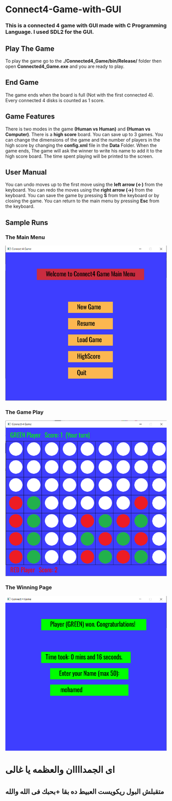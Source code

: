 # Connect4-Game-with-GUI

### This is a connected 4 game with GUI made with C Programming Language. I used SDL2 for the GUI.

## Play The Game

To play the game go to the **./Connected4_Game/bin/Release/** folder then open **Connected4_Game.exe** and you are ready to play.

## End Game

The game ends when the board is full (Not with the first connected 4). Every connected 4 disks is counted as 1 score.

## Game Features

There is two modes in the game **(Human vs Human)** and **(Human vs Computer)**. There is a **high score** board. You can save up to 3 games. You can change the dimensions of the game and the number of players in the high score by changing the **config.xml** file in the **Data** Folder. When the game ends, The game will ask the winner to write his name to add it to the high score board. The time spent playing will be printed to the screen.

## User Manual

You can undo moves up to the first move using the **left arrow (<-)** from the keyboard. You can redo the moves using the **right arrow (->)** from the keyboard. You can save the game by pressing **S** from the keyboard or by closing the game. You can return to the main menu by pressing **Esc** from the keyboard.

## Sample Runs

### The Main Menu
<img alt="Main Menu" src="Connect4_Game/images/mainMenu.png"> <br>
### The Game Play
<img alt="Game Play" src="Connect4_Game/images/gamePlay.png"> <br>
### The Winning Page
<img alt="Winning Page" src="Connect4_Game/images/winning.png">

<h1>اى الجمداااان والعظمه يا غالى<h1>
  <h2>متقبلش البول ريكويست العبيط ده بقا +بحبك فى الله والله <h2>
